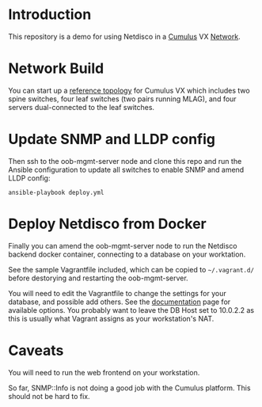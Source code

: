 # Introduction

This repository  is a demo for using Netdisco in a
[Cumulus](https://cumulusnetworks.com/products/cumulus-vx/) VX
[Network](https://github.com/CumulusNetworks/cldemo-vagrant).

# Network Build

You can start up a [reference
topology](https://github.com/CumulusNetworks/cldemo-config-mlag) for Cumulus
VX which includes two spine switches, four leaf switches (two pairs running
MLAG), and four servers dual-connected to the leaf switches.

# Update SNMP and LLDP config

Then ssh to the oob-mgmt-server node and clone this repo and run the Ansible
configuration to update all switches to enable SNMP and amend LLDP config:

    ansible-playbook deploy.yml

# Deploy Netdisco from Docker

Finally you can amend the oob-mgmt-server node to run the Netdisco backend docker container,
connecting to a database on your worktation.

See the sample Vagrantfile
included, which can be copied to `~/.vagrant.d/` before destorying and
restarting the oob-mgmt-server.

You will need to edit the Vagrantfile to change the settings for your
database, and possible add others. See the
[documentation](https://github.com/netdisco/netdisco/wiki/Environment-Variables)
page for available options. You probably want to leave the DB Host set to
10.0.2.2 as this is usually what Vagrant assigns as your workstation's NAT.

# Caveats

You will need to run the web frontend on your workstation.

So far, SNMP::Info is not doing a good job with the Cumulus platform. This
should not be hard to fix.
